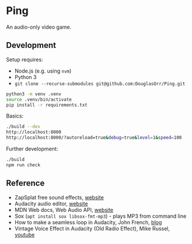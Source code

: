 # Ping

An audio-only video game.

## Development

Setup requires:

 - Node.js (e.g. using `nvm`)
 - Python 3
 - `git clone --recurse-submodules git@github.com:DouglasOrr/Ping.git`

```bash
python3 -m venv .venv
source .venv/bin/activate
pip install -r requirements.txt
```

Basics:

```bash
./build --dev
http://localhost:8000
http://localhost:8000/?autoreload=true&debug=true&level=1&speed=100
```

Further development:

```bash
./build
npm run check
```

## Reference

 - ZapSplat free sound effects, [website](https://www.zapsplat.com/)
 - Audacity audio editor, [website](https://www.audacityteam.org/)
 - MDN Web docs, Web Audio API, [website](https://developer.mozilla.org/en-US/docs/Web/API/Web_Audio_API)
 - Sox (`apt install sox libsox-fmt-mp3`) - plays MP3 from command line
 - How to make a seamless loop in Audacity, John French, [blog](https://gamedevbeginner.com/create-looping-sound-effects-for-games-for-free-with-audacity/)
 - Vintage Voice Effect in Audacity (Old Radio Effect), Mike Russel, [youtube](https://youtu.be/ko9hRYx1lF4)
